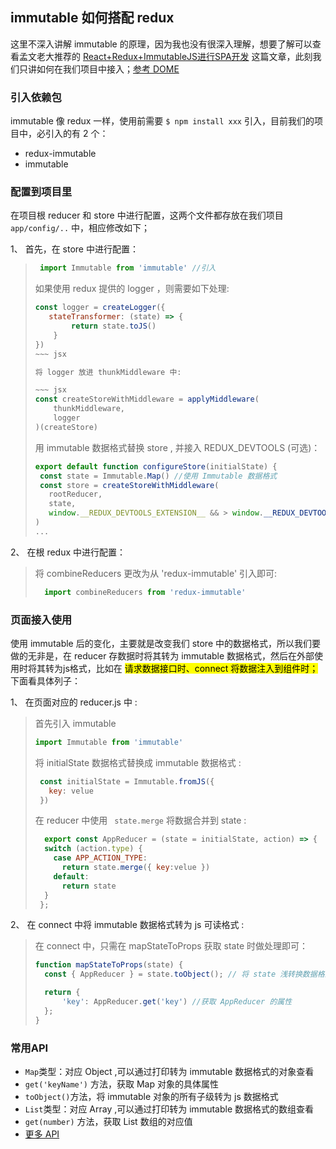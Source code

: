 <link rel="stylesheet" href="highlight/styles/atom-one-light.css">
<script src="highlight/highlight.min.js"></script>
<script>hljs.initHighlightingOnLoad();</script>

## immutable 如何搭配 redux

这里不深入讲解 immutable 的原理，因为我也没有很深入理解，想要了解可以查看孟文老大推荐的 [React+Redux+ImmutableJS进行SPA开发](http://yunlaiwu.github.io/blog/2016/12/01/react+redux+immutablejs/#13) 这篇文章，此刻我们只讲如何在我们项目中接入；[参考 DOME](https://github.com/shangboyang/chronic-disease-apply)


### 引入依赖包

immutable 像 redux 一样，使用前需要 `$ npm install xxx` 引入，目前我们的项目中，必引入的有 2 个：

* redux-immutable
* immutable

### 配置到项目里

在项目根 reducer 和 store 中进行配置，这两个文件都存放在我们项目 `app/config/..` 中，相应修改如下；

1、 首先，在 store 中进行配置：

>	~~~ jsx
>	 import Immutable from 'immutable' //引入 
>	~~~
>
>如果使用 redux 提供的 logger ，则需要如下处理:
>
>	~~~ jsx
>	const logger = createLogger({ 
>      stateTransformer: (state) => {
>			return state.toJS()
>		}
>	}) 
>	~~~ jsx
>
>将 logger 放进 thunkMiddleware 中:
>
>  ~~~ jsx
>	const createStoreWithMiddleware = applyMiddleware(
>  		thunkMiddleware,
>    	logger
>	)(createStore)
>  ~~~
> 
> 用 immutable 数据格式替换 store , 并接入 REDUX_DEVTOOLS (可选)：
> 
>  ~~~ jsx
>  export default function configureStore(initialState) {
>   const state = Immutable.Map() //使用 Immutable 数据格式
>   const store = createStoreWithMiddleware(
>     rootReducer,
>     state,
>     window.__REDUX_DEVTOOLS_EXTENSION__ && > window.__REDUX_DEVTOOLS_EXTENSION__()
>  )
> ...
>  ~~~
>

2、 在根 redux 中进行配置：

>	将 combineReducers 更改为从 'redux-immutable' 引入即可: 
>
>  ~~~ jsx
>	 import combineReducers from 'redux-immutable'
>  ~~~
>

### 页面接入使用

使用 immutable 后的变化，主要就是改变我们 store 中的数据格式，所以我们要做的无非是，在 reducer 存数据时将其转为 immutable 数据格式，然后在外部使用时将其转为js格式，比如在 <mark> 请求数据接口时、connect 将数据注入到组件时；</mark>
下面看具体列子：

1、 在页面对应的 reducer.js 中 :

> 首先引入 immutable
> 
> ~~~ jsx
> import Immutable from 'immutable'
> ~~~
> 
> 将 initialState 数据格式替换成 immutable 数据格式 :
> 
> ~~~ jsx
>  const initialState = Immutable.fromJS({
>    key: velue
>  })
> ~~~
> 
> 在 reducer 中使用 ` state.merge` 将数据合并到 state :
> 
> ~~~ jsx
> 	export const AppReducer = (state = initialState, action) => {
>   switch (action.type) {
>     case APP_ACTION_TYPE: 
>       return state.merge({ key:velue })
>     default:
>       return state
>   }
>  };
> ~~~
> 

2、 在 connect 中将 immutable 数据格式转为 js 可读格式 :

>在 connect 中，只需在 mapStateToProps 获取 state 时做处理即可：
>
> ~~~ jsx
> function mapStateToProps(state) {
>	const { AppReducer } = state.toObject(); // 将 state 浅转换数据格式
>
>	return {
>		'key': AppReducer.get('key') //获取 AppReducer 的属性
>	};
> }
> ~~~
>

### 常用API

*  `Map`类型：对应 Object ,可以通过打印转为 immutable 数据格式的对象查看
*  `get('keyName')` 方法，获取 Map 对象的具体属性
*  `toObject()`方法，将 immutable 对象的所有子级转为 js 数据格式
*  `List`类型：对应 Array ,可以通过打印转为 immutable 数据格式的数组查看
*  `get(number)` 方法，获取 List 数组的对应值
*  [更多 API](https://facebook.github.io/immutable-js/docs/#/)